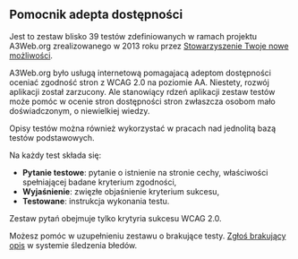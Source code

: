 ## Pomocnik adepta dostępności

Jest to zestaw blisko 39 testów zdefiniowanych w ramach projektu A3Web.org zrealizowanego w 2013 roku przez [Stowarzyszenie Twoje nowe możliwości](http://www.tnm.org.pl/). 

A3Web.org było usługą internetową pomagajacą adeptom dostępności oceniać zgodność stron z WCAG 2.0 na poziomie AA. 
Niestety, rozwój aplikacji został zarzucony. Ale stanowiący rdzeń aplikacji zestaw testów może pomóc w ocenie stron dostępności stron zwłaszcza osobom mało doświadczonym, o niewielkiej wiedzy.
 
Opisy testów można również wykorzystać w pracach nad jednolitą bazą testów podstawowych.

Na każdy test składa się:
- **Pytanie testowe**: pytanie o istnienie na stronie cechy, właściwości spełniającej badane kryterium zgodności,
- **Wyjaśnienie**: zwięzłe objaśnienie kryterium sukcesu, 
- **Testowane**: instrukcja wykonania testu.
   
Zestaw pytań obejmuje tylko krytyria sukcesu WCAG 2.0. 

Możesz pomóc w uzupełnieniu zestawu o brakujące testy. [Zgłoś brakujący opis](https://github.com/lepszyweb/wcag-testy/issues) w  systemie śledzenia błedów.